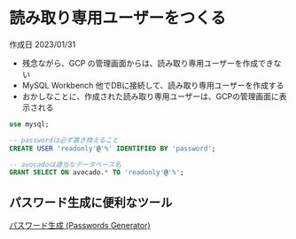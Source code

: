 # 読み取り専用ユーザーをつくる

作成日 2023/01/31

- 残念ながら、GCP の管理画面からは、読み取り専用ユーザーを作成できない
- MySQL Workbench 他でDBに接続して、読み取り専用ユーザーを作成する
- おかしなことに、作成された読み取り専用ユーザーは、GCPの管理画面に表示される

```sql
use mysql;

-- passwordは必ず置き換えること
CREATE USER 'readonly'@'%' IDENTIFIED BY 'password';

-- avocadoは適当なデータベース名
GRANT SELECT ON avocado.* TO 'readonly'@'%';
```

## パスワード生成に便利なツール

[パスワード生成 \(Passwords Generator\)](https://www.graviness.com/app/pwg/)
